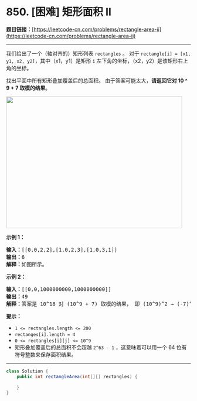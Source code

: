 # 850. [困难] 矩形面积 II

**题目链接：**[https://leetcode-cn.com/problems/rectangle-area-ii](https://leetcode-cn.com/problems/rectangle-area-ii)

---

<div class="content__1Y2H">
 <div class="notranslate">
  <p>我们给出了一个（轴对齐的）矩形列表&nbsp;<code>rectangles</code>&nbsp;。 对于&nbsp;<code>rectangle[i] = [x1, y1, x2, y2]</code>，其中（x1，y1）是矩形&nbsp;<code>i</code>&nbsp;左下角的坐标，（x2，y2）是该矩形右上角的坐标。</p> 
  <p>找出平面中所有矩形叠加覆盖后的总面积。 由于答案可能太大，<strong>请返回它对 10 ^ 9 + 7 取模的结果</strong>。</p> 
  <p><img style="height: 360px; width: 480px;" src="/uploads/2018/06/06/rectangle_area_ii_pic.png" alt=""></p> 
  <p><strong>示例 1：</strong></p> 
  <pre class="language-text"><strong>输入：</strong>[[0,0,2,2],[1,0,2,3],[1,0,3,1]]
<strong>输出：</strong>6
<strong>解释：</strong>如图所示。
</pre> 
  <p><strong>示例 2：</strong></p> 
  <pre class="language-text"><strong>输入：</strong>[[0,0,1000000000,1000000000]]
<strong>输出：</strong>49
<strong>解释：</strong>答案是 10^18 对 (10^9 + 7) 取模的结果， 即 (10^9)^2 → (-7)^2 = 49 。
</pre> 
  <p><strong>提示：</strong></p> 
  <ul> 
   <li><code>1 &lt;= rectangles.length &lt;= 200</code></li> 
   <li><code>rectanges[i].length = 4</code></li> 
   <li><code>0 &lt;= rectangles[i][j] &lt;= 10^9</code></li> 
   <li>矩形叠加覆盖后的总面积不会超越&nbsp;<code>2^63 - 1</code>&nbsp;，这意味着可以用一个&nbsp;64 位有符号整数来保存面积结果。</li> 
  </ul> 
 </div>
</div>

---

```java
class Solution {
    public int rectangleArea(int[][] rectangles) {
        
    }
}
```